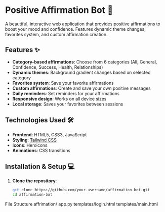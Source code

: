 # Positive Affirmation Bot 🌟

A beautiful, interactive web application that provides positive affirmations to boost your mood and confidence. Features dynamic theme changes, favorites system, and custom affirmation creation.

## Features ✨

- **Category-based affirmations**: Choose from 6 categories (All, General, Confidence, Success, Health, Relationships)
- **Dynamic themes**: Background gradient changes based on selected category
- **Favorites system**: Save your favorite affirmations
- **Custom affirmations**: Create and save your own positive messages
- **Daily reminders**: Set reminders for your affirmations
- **Responsive design**: Works on all device sizes
- **Local storage**: Saves your favorites between sessions

## Technologies Used 🛠️

- **Frontend**: HTML5, CSS3, JavaScript
- **Styling**: [Tailwind CSS](https://tailwindcss.com/)
- **Icons**: Heroicons
- **Animations**: CSS transitions

## Installation & Setup 💻

1. **Clone the repository**:
   ```bash
   git clone https://github.com/your-username/affirmation-bot.git
   cd affirmation-bot
File Structure
affrimation/
app.py
templates/login.html
templates/main.html
